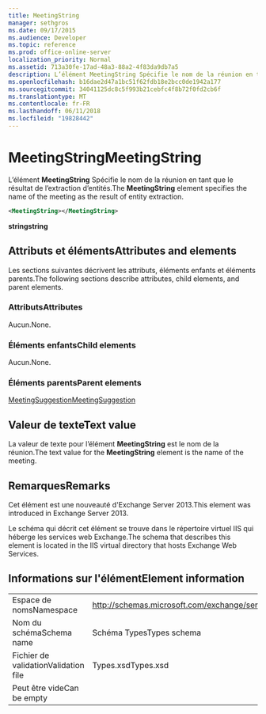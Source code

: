 ```yaml
---
title: MeetingString
manager: sethgros
ms.date: 09/17/2015
ms.audience: Developer
ms.topic: reference
ms.prod: office-online-server
localization_priority: Normal
ms.assetid: 713a30fe-17ad-48a3-88a2-4f83da9db7a5
description: L’élément MeetingString Spécifie le nom de la réunion en tant que le résultat de l’extraction d’entités.
ms.openlocfilehash: b16dae2d47a1bc51f62fdb18e2bcc0de1942a177
ms.sourcegitcommit: 34041125dc8c5f993b21cebfc4f8b72f0fd2cb6f
ms.translationtype: MT
ms.contentlocale: fr-FR
ms.lasthandoff: 06/11/2018
ms.locfileid: "19828442"
---
```

# <a name="meetingstring"></a><span data-ttu-id="764ed-103">MeetingString</span><span class="sxs-lookup"><span data-stu-id="764ed-103">MeetingString</span></span>

<span data-ttu-id="764ed-104">L’élément **MeetingString** Spécifie le nom de la réunion en tant que le résultat de l’extraction d’entités.</span><span class="sxs-lookup"><span data-stu-id="764ed-104">The **MeetingString** element specifies the name of the meeting as the result of entity extraction.</span></span> 
  
```XML
<MeetingString></MeetingString>
```

 <span data-ttu-id="764ed-105">**string**</span><span class="sxs-lookup"><span data-stu-id="764ed-105">**string**</span></span>
## <a name="attributes-and-elements"></a><span data-ttu-id="764ed-106">Attributs et éléments</span><span class="sxs-lookup"><span data-stu-id="764ed-106">Attributes and elements</span></span>

<span data-ttu-id="764ed-107">Les sections suivantes décrivent les attributs, éléments enfants et éléments parents.</span><span class="sxs-lookup"><span data-stu-id="764ed-107">The following sections describe attributes, child elements, and parent elements.</span></span>
  
### <a name="attributes"></a><span data-ttu-id="764ed-108">Attributs</span><span class="sxs-lookup"><span data-stu-id="764ed-108">Attributes</span></span>

<span data-ttu-id="764ed-109">Aucun.</span><span class="sxs-lookup"><span data-stu-id="764ed-109">None.</span></span>
  
### <a name="child-elements"></a><span data-ttu-id="764ed-110">Éléments enfants</span><span class="sxs-lookup"><span data-stu-id="764ed-110">Child elements</span></span>

<span data-ttu-id="764ed-111">Aucun.</span><span class="sxs-lookup"><span data-stu-id="764ed-111">None.</span></span>
  
### <a name="parent-elements"></a><span data-ttu-id="764ed-112">Éléments parents</span><span class="sxs-lookup"><span data-stu-id="764ed-112">Parent elements</span></span>

[<span data-ttu-id="764ed-113">MeetingSuggestion</span><span class="sxs-lookup"><span data-stu-id="764ed-113">MeetingSuggestion</span></span>](meetingsuggestion.md)
  
## <a name="text-value"></a><span data-ttu-id="764ed-114">Valeur de texte</span><span class="sxs-lookup"><span data-stu-id="764ed-114">Text value</span></span>

<span data-ttu-id="764ed-115">La valeur de texte pour l’élément **MeetingString** est le nom de la réunion.</span><span class="sxs-lookup"><span data-stu-id="764ed-115">The text value for the **MeetingString** element is the name of the meeting.</span></span> 
  
## <a name="remarks"></a><span data-ttu-id="764ed-116">Remarques</span><span class="sxs-lookup"><span data-stu-id="764ed-116">Remarks</span></span>

<span data-ttu-id="764ed-117">Cet élément est une nouveauté d'Exchange Server 2013.</span><span class="sxs-lookup"><span data-stu-id="764ed-117">This element was introduced in Exchange Server 2013.</span></span>
  
<span data-ttu-id="764ed-118">Le schéma qui décrit cet élément se trouve dans le répertoire virtuel IIS qui héberge les services web Exchange.</span><span class="sxs-lookup"><span data-stu-id="764ed-118">The schema that describes this element is located in the IIS virtual directory that hosts Exchange Web Services.</span></span>
  
## <a name="element-information"></a><span data-ttu-id="764ed-119">Informations sur l'élément</span><span class="sxs-lookup"><span data-stu-id="764ed-119">Element information</span></span>

|||
|:-----|:-----|
|<span data-ttu-id="764ed-120">Espace de noms</span><span class="sxs-lookup"><span data-stu-id="764ed-120">Namespace</span></span>  <br/> |http://schemas.microsoft.com/exchange/services/2006/types  <br/> |
|<span data-ttu-id="764ed-121">Nom du schéma</span><span class="sxs-lookup"><span data-stu-id="764ed-121">Schema name</span></span>  <br/> |<span data-ttu-id="764ed-122">Schéma Types</span><span class="sxs-lookup"><span data-stu-id="764ed-122">Types schema</span></span>  <br/> |
|<span data-ttu-id="764ed-123">Fichier de validation</span><span class="sxs-lookup"><span data-stu-id="764ed-123">Validation file</span></span>  <br/> |<span data-ttu-id="764ed-124">Types.xsd</span><span class="sxs-lookup"><span data-stu-id="764ed-124">Types.xsd</span></span>  <br/> |
|<span data-ttu-id="764ed-125">Peut être vide</span><span class="sxs-lookup"><span data-stu-id="764ed-125">Can be empty</span></span>  <br/> ||
   

